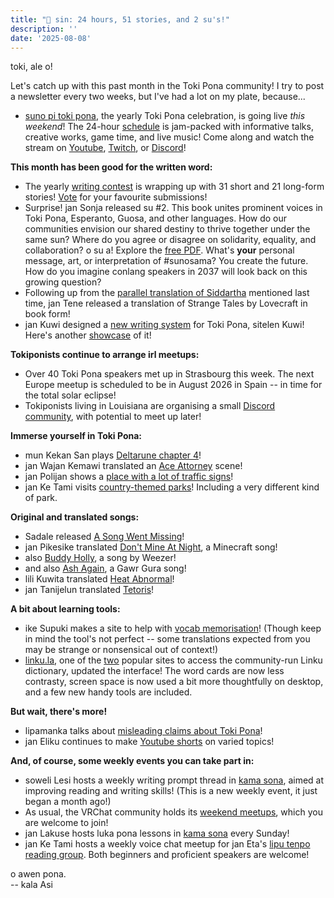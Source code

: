 ```yaml
---
title: "📰 sin: 24 hours, 51 stories, and 2 su's!"
description: ''
date: '2025-08-08'
---
```


toki, ale o!

Let's catch up with this past month in the Toki Pona community! I try to post a newsletter every two weeks, but I've had a lot on my plate, because...
* [suno pi toki pona](https://suno.pona.la/2025/), the yearly Toki Pona celebration, is going live *this weekend*! The 24-hour [schedule](https://suno.pona.la/2025/tenpo/) is jam-packed with informative talks, creative works, game time, and live music! Come along and watch the stream on [Youtube](https://www.youtube.com/@maponapitokipona), [Twitch](https://www.twitch.tv/maponapitokipona), or [Discord](https://discord.gg/6zkugJFU4x)!

**This month has been good for the written word:**
* The yearly [writing contest](https://utala.pona.la/index_en.html) is wrapping up with 31 short and 21 long-form stories! [Vote](https://docs.google.com/forms/d/e/1FAIpQLSfIfL0OgZ6lLHDv4sabXXYdQg3Lmln8Qg0saygi0d3aJtHUvA/viewform) for your favourite submissions!
* Surprise! jan Sonja released su #2. This book unites prominent voices in Toki Pona, Esperanto, Guosa, and other languages. How do our communities envision our shared destiny to thrive together under the same sun? Where do you agree or disagree on solidarity, equality, and collaboration? o su a! Explore the [free PDF](http://sunosama.org/0702S_EPROOF_gut_interior_sunosama_20250707d_p8change_rmvA_BLEED_.pdf). What's **your** personal message, art, or interpretation of #sunosama? You create the future. How do you imagine conlang speakers in 2037 will look back on this growing question?
* Following up from the [parallel translation of Siddartha](https://www.lulu.com/shop/hermann-hesse-and-jeff-moe-and-semyon-chaichenets-and-stefan-langer/siddhartha-jan-sitata/paperback/product-zmyrdpe.html) mentioned last time, jan Tene released a translation of Strange Tales by Lovecraft in book form!
* jan Kuwi designed a [new writing system](https://www.reddit.com/r/tokipona/s/9De6yLNN3O) for Toki Pona, sitelen Kuwi! Here's another [showcase](https://www.reddit.com/r/tokipona/comments/1mdj12x/soweli_suno/) of it!

**Tokiponists continue to arrange irl meetups:**
* Over 40 Toki Pona speakers met up in Strasbourg this week. The next Europe meetup is scheduled to be in August 2026 in Spain -- in time for the total solar eclipse!
* Tokiponists living in Louisiana are organising a small [Discord community](https://discord.gg/gF4XPXemcz), with potential to meet up later!

**Immerse yourself in Toki Pona:**
* mun Kekan San plays [Deltarune chapter 4](https://www.youtube.com/watch?v=i-f1nujYsC0)!
* jan Wajan Kemawi translated an [Ace Attorney](https://objection.lol/objection/7695176) scene!
* jan Polijan shows a [place with a lot of traffic signs](https://www.youtube.com/watch?v=E5cT8jFkFbg)!
* jan Ke Tami visits [country-themed parks](https://www.youtube.com/watch?v=g2gD2eSrtPU)! Including a very different kind of park.

**Original and translated songs:**
* Sadale released [A Song Went Missing](https://www.youtube.com/watch?v=KH0h3oy6pg4)!
* jan Pikesike translated [Don't Mine At Night](https://youtu.be/gSOFGYjOi1Q?si=dHjooZYTHThrO5IN), a Minecraft song!
* also [Buddy Holly](https://youtu.be/gJparRiIjUU), a song by Weezer!
* and also [Ash Again](https://youtu.be/dD4j-7kdo3c), a Gawr Gura song!
* lili Kuwita translated [Heat Abnormal](https://www.youtube.com/watch?v=ggWBQDp0pz8)!
* jan Tanijelun translated [Tetoris](https://youtu.be/zLhjQLn1Tk0)!

**A bit about learning tools:**
* ike Supuki makes a site to help with [vocab memorisation](https://ikesupuki.li/)! (Though keep in mind the tool's not perfect -- some translations expected from you may be strange or nonsensical out of context!)
* [linku.la](https://linku.la/), one of the [two](https://nimi.li/) popular sites to access the community-run Linku dictionary, updated the interface! The word cards are now less contrasty, screen space is now used a bit more thoughtfully on desktop, and a few new handy tools are included.

**But wait, there's more!**
* lipamanka talks about [misleading claims about Toki Pona](https://youtu.be/Fr3jBxJ596g)!
* jan Eliku continues to make [Youtube shorts](https://www.youtube.com/@JanEliku/shorts) on varied topics!

**And, of course, some weekly events you can take part in:**
* soweli Lesi hosts a weekly writing prompt thread in [kama sona](https://discord.gg/ChC6qtVsSE), aimed at improving reading and writing skills! (This is a new weekly event, it just began a month ago!)
* As usual, the VRChat community holds its [weekend meetups](https://bsky.app/profile/tokiponavr.bsky.social), which you are welcome to join!
* jan Lakuse hosts luka pona lessons in [kama sona](https://discord.gg/ChC6qtVsSE) every Sunday!
* jan Ke Tami hosts a weekly voice chat meetup for jan Eta's [lipu tenpo reading group](https://discord.com/channels/969386329513295872/1356386599268520006). Both beginners and proficient speakers are welcome!

o awen pona.  
-- kala Asi
